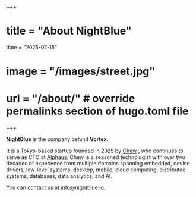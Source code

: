 +++
# title = "About NightBlue"
date = "2025-07-15"
# image = "/images/street.jpg"
# url = "/about/" # override permalinks section of hugo.toml file
+++

**NightBlue** is the company behind **Vortex**.

It is a Tokyo-based startup founded in 2025 by [Chew](https://flowerinthenight.com/) , who continues to serve as CTO at [Alphaus](https://alphaus.cloud/). Chew is a seasoned technologist with over two decades of experience from multiple domains spanning embedded, device drivers, low-level systems, desktop, mobile, cloud computing, distributed systems, databases, data analytics, and AI.

You can contact us at [info@nightblue.io](mailto:info@nightblue.io).
